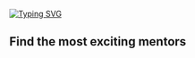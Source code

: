 [![Typing SVG](https://readme-typing-svg.herokuapp.com?size=40&color=F7005D&lines=Mentor+Finder)](https://git.io/typing-svg)
## Find the most exciting mentors
